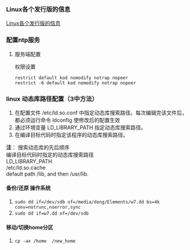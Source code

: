 ### Linux各个发行版的信息
[Linux各个发行版的信息](https://distrowatch.com/)

### 配置ntp服务

1. 服务端配置

   权限设置

   ```
   restrict default kod nomodify notrap nopeer
   restrict -6 default kod nomodify notrap nopeer
   ```
   
### linux 动态库路径配置（3中方法）
1. 在配置文件 /etc/ld.so.conf 中指定动态库搜索路径。每次编辑完该文件后，都必须运行命令 ldconfig 使修改后的配置生效
2. 通过环境变量 LD_LIBRARY_PATH 指定动态库搜索路径。
3. 在编译目标代码时指定该程序的动态库搜索路径。

**注**：
搜索动态库的先后顺序  
编译目标代码时指定的动态库搜索路径  
LD_LIBRARY_PATH  
/etc/ld.so.cache  
default path /lib, and then /usr/lib.
   
#### 备份/还原 操作系统

1. `sudo dd if=/dev/sdb of=/media/dong/Elements/w7.dd bs=4k conv=notrunc,noerror,sync`
2. `sudo dd if=w7.dd of=/dev/sdb`

#### 移动/切换home分区
1. `cp -ax /home  /new_home`





